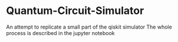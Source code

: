 # Quantum-Circuit-Simulator
An attempt to replicate a small part of the qiskit simulator
The whole process is described in the jupyter notebook 
